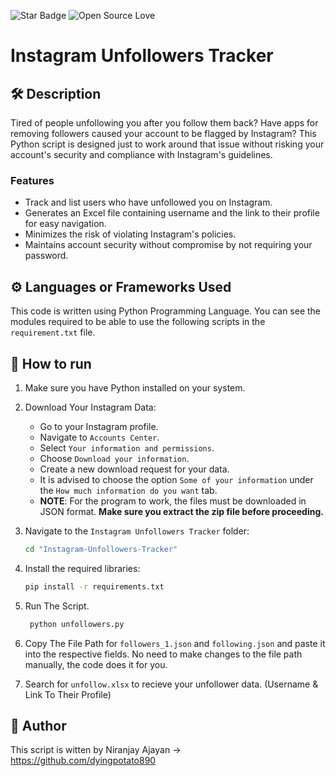 <!--Please do not remove this part-->
![Star Badge](https://img.shields.io/static/v1?label=%F0%9F%8C%9F&message=If%20Useful&style=style=flat&color=BC4E99)
![Open Source Love](https://badges.frapsoft.com/os/v1/open-source.svg?v=103)

# Instagram Unfollowers Tracker

## 🛠️ Description

Tired of people unfollowing you after you follow them back? Have apps for removing followers caused your account to be flagged by Instagram? This Python script is designed just to work around that issue without risking your account's security and compliance with Instagram's guidelines.

### Features

- Track and list users who have unfollowed you on Instagram.
- Generates an Excel file containing username and the link to their profile for easy navigation.
- Minimizes the risk of violating Instagram's policies.
- Maintains account security without compromise by not requiring your password.

## ⚙️ Languages or Frameworks Used

This code is written using Python Programming Language. You can see the modules required to be able to use the following scripts in the `requirement.txt` file.

## 🌟 How to run

1. Make sure you have Python installed on your system.

1. Download Your Instagram Data:
    - Go to your Instagram profile.
    - Navigate to `Accounts Center`.
    - Select `Your information and permissions`.
    - Choose `Download your information`.
    - Create a new download request for your data.
    - It is advised to choose the option `Some of your information` under the `How much information do you want` tab.
    - **NOTE**: For the program to work, the files must be downloaded in JSON format. **Make sure you extract the zip file before proceeding.**

2. Navigate to the `Instagram Unfollowers Tracker` folder:
    ```sh
    cd "Instagram-Unfollowers-Tracker"
    ```
3. Install the required libraries:
    ```sh
    pip install -r requirements.txt
    ```
4. Run The Script.
   ```sh
    python unfollowers.py
    ```

5. Copy The File Path for ```followers_1.json``` and ```following.json``` and paste it into the respective fields. No need to make changes to the file path manually, the code does it for you.

6. Search for ```unfollow.xlsx``` to recieve your unfollower data. (Username & Link To Their Profile)

## 🤖 Author

This script is witten by Niranjay Ajayan -> https://github.com/dyingpotato890